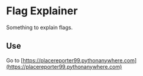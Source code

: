 # Flag Explainer
Something to explain flags.
## Use
Go to [https://placereporter99.pythonanywhere.com](https://placereporter99.pythonanywhere.com)
